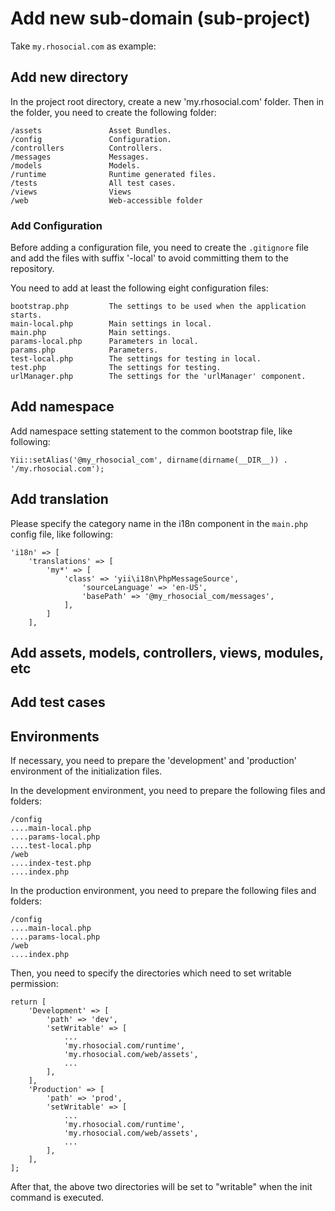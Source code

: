 # Add new sub-domain (sub-project)

Take `my.rhosocial.com` as example:

## Add new directory

In the project root directory, create a new 'my.rhosocial.com' folder.
Then in the folder, you need to create the following folder:

    /assets               Asset Bundles.
    /config               Configuration.
    /controllers          Controllers.
    /messages             Messages.
    /models               Models.
    /runtime              Runtime generated files.
    /tests                All test cases.
    /views                Views
    /web                  Web-accessible folder

### Add Configuration

Before adding a configuration file, you need to create the `.gitignore` file and
add the files with suffix '-local' to avoid committing them to the repository.

You need to add at least the following eight configuration files:

    bootstrap.php         The settings to be used when the application starts.
    main-local.php        Main settings in local.
    main.php              Main settings.
    params-local.php      Parameters in local.
    params.php            Parameters.
    test-local.php        The settings for testing in local.
    test.php              The settings for testing.
    urlManager.php        The settings for the 'urlManager' component.

## Add namespace

Add namespace setting statement to the common bootstrap file, like following:

```
Yii::setAlias('@my_rhosocial_com', dirname(dirname(__DIR__)) . '/my.rhosocial.com');
```

## Add translation

Please specify the category name in the i18n component in the `main.php` config file, like following:

```
'i18n' => [
    'translations' => [
        'my*' => [
            'class' => 'yii\i18n\PhpMessageSource',
                'sourceLanguage' => 'en-US',
                'basePath' => '@my_rhosocial_com/messages',
            ],
        ]
    ],
```

## Add assets, models, controllers, views, modules, etc

## Add test cases

## Environments

If necessary, you need to prepare the 'development' and 'production' environment of the initialization files.

In the development environment, you need to prepare the following files and folders:

    /config
    ....main-local.php
    ....params-local.php
    ....test-local.php
    /web
    ....index-test.php
    ....index.php

In the production environment, you need to prepare the following files and folders:

    /config
    ....main-local.php
    ....params-local.php
    /web
    ....index.php

Then, you need to specify the directories which need to set writable permission:

```
return [
    'Development' => [
        'path' => 'dev',
        'setWritable' => [
            ...
            'my.rhosocial.com/runtime',
            'my.rhosocial.com/web/assets',
            ...
        ],
    ],
    'Production' => [
        'path' => 'prod',
        'setWritable' => [
            ...
            'my.rhosocial.com/runtime',
            'my.rhosocial.com/web/assets',
            ...
        ],
    ],
];
```

After that, the above two directories will be set to "writable" when the init command is executed.
